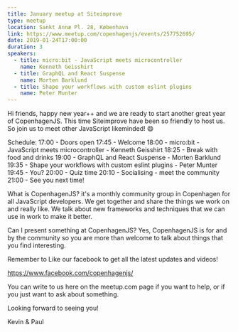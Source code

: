 ```yaml
---
title: January meetup at Siteimprove
type: meetup
location: Sankt Annæ Pl. 28, København
link: https://www.meetup.com/copenhagenjs/events/257752695/
date: 2019-01-24T17:00:00
duration: 3
speakers:
  - title: micro:bit - JavaScript meets microcontroller
    name: Kenneth Geisshirt
  - title: GraphQL and React Suspense
    name: Morten Barklund
  - title: Shape your workflows with custom eslint plugins
    name: Peter Munter
---
```



Hi friends, happy new year++ and we are ready to start another great year of CopenhagenJS. This time Siteimprove have been so friendly to host us. So join us to meet other JavaScript likeminded! 😄

Schedule:
17:00 - Doors open
17:45 - Welcome
18:00 - micro:bit - JavaScript meets microcontroller - Kenneth Geisshirt
18:25 - Break with food and drinks
19:00 - GraphQL and React Suspense - Morten Barklund
19:35 - Shape your workflows with custom eslint plugins - Peter Munter
19:45 - You?
20:00 - Quiz time
20:10 - Socialising - meet the community
21:00 - See you next time!

What is CopenhagenJS?
it's a monthly community group in Copenhagen for all JavaScript developers. We get together and share the things we work on and really like. We talk about new frameworks and techniques that we can use in work to make it better.

Can I present something at CopenhagenJS?
Yes, CopenhagenJS is for and by the community so you are more than welcome to talk about things that you find interesting.

Remember to Like our facebook to get all the latest updates and videos!

<a href="https://www.facebook.com/copenhagenjs/" class="linkified">https://www.facebook.com/copenhagenjs/</a>

You can write to us here on the meetup.com page if you want to help, or if you just want to ask about something.

Looking forward to seeing you!

Kevin &amp; Paul

